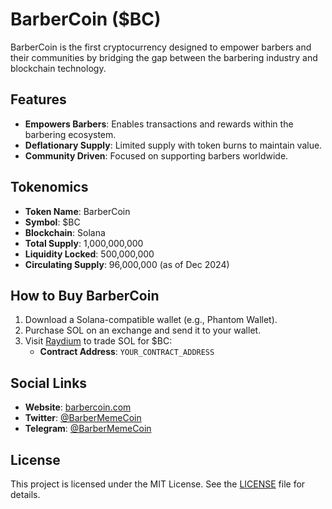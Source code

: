 # BarberCoin ($BC)

BarberCoin is the first cryptocurrency designed to empower barbers and their communities by bridging the gap between the barbering industry and blockchain technology.

## Features
- **Empowers Barbers**: Enables transactions and rewards within the barbering ecosystem.
- **Deflationary Supply**: Limited supply with token burns to maintain value.
- **Community Driven**: Focused on supporting barbers worldwide.

## Tokenomics
- **Token Name**: BarberCoin
- **Symbol**: $BC
- **Blockchain**: Solana
- **Total Supply**: 1,000,000,000
- **Liquidity Locked**: 500,000,000
- **Circulating Supply**: 96,000,000 (as of Dec 2024)

## How to Buy BarberCoin
1. Download a Solana-compatible wallet (e.g., Phantom Wallet).
2. Purchase SOL on an exchange and send it to your wallet.
3. Visit [Raydium](https://raydium.io/) to trade SOL for $BC:
   - **Contract Address**: `YOUR_CONTRACT_ADDRESS`

## Social Links
- **Website**: [barbercoin.com](https://barbercoin.com)
- **Twitter**: [@BarberMemeCoin](https://twitter.com/BarberMemeCoin)
- **Telegram**: [@BarberMemeCoin](https://t.me/BarberMemeCoin)

## License
This project is licensed under the MIT License. See the [LICENSE](./LICENSE) file for details.
